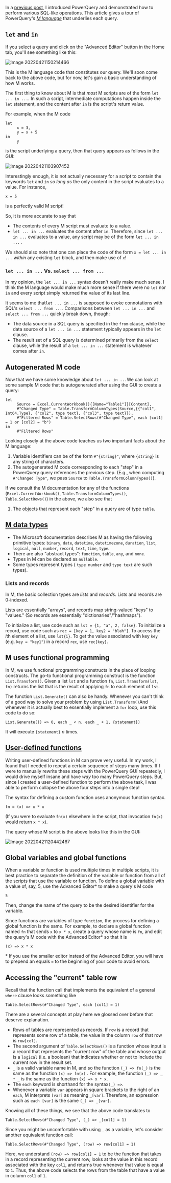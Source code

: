 In a [previous post](https://blogs.perficient.com/2022/04/22/data-exploration-with-powerquery/), I introduced PowerQuery and demonstrated how to perform various SQL-like operations. This article gives a tour of PowerQuery's [*M language*](https://docs.microsoft.com/en-us/powerquery-m/) that underlies each query.

## `let` and `in`

If you select a query and click on the "Advanced Editor" button in the Home tab, you'll see something like this:

![Image 20220421150214466](https://blogs.perficient.com/files/image-20220421150214466-1024x224.png)

This is the M language code that constitutes our query. We'll soon come back to the above code, but for now, let's gain a basic understanding of how M works.

The first thing to know about M is that *most* M scripts are of the form `let ... in ...`. In such a script, intermediate computations happen inside the `let` statement, and the content after `in` is the script's return value. 

For example, when the M code 

```
let
     x = 3,
     y = x + 5
in
     y
```

 is the script underlying a query, then that query appears as follows in the GUI:

![Image 20220421103907452](https://blogs.perficient.com/files/image-20220421103907452-1024x277.png)

Interestingly enough, it is not actually necessary for a script to contain the keywords `let` and `in` *so long as* the only content in the script evaluates to a value. For instance,

```
x = 5
```

is a perfectly valid M script!

So, it is more accurate to say that

- The contents of every M script must evaluate to a value.
- `let ... in ...` evaluates the content after `in`. Therefore, since `let ... in ...` evaluates to a value, any script may be of the form `let ... in ...` .

We should also note that one can place the code of the form `x = let ... in ...` *within* any existing `let` block, and then make use of `x`!

### `let ... in ...` Vs. `select ... from ...`

In my opinion, the `let ... in ...` syntax doesn't really make much sense. I think the M language would make much more sense if there were no `let` nor `in` and every script simply returned the value of its last line.

It seems to me that`let ... in ...` is supposed to evoke connotations with SQL's `select ... from ...`. Comparisons between `let ... in ...` and `select ... from ...` quickly break down, though:

- The data source in a SQL query is specified in the `from` clause, while the data source of a `let ... in ...` statement typically appears in the `let` clause.
- The result set of a SQL query is determined primarily from the `select` clause, while the result of a `let ... in ...` statement is whatever comes after `in`.

##  

 

 

## Autogenerated M code

Now that we have some knowledge about `let ... in ...`We can look at some sample M code that is autogenerated after using the GUI to create a query:

```
let
     Source = Excel.CurrentWorkbook(){[Name="Table1"]}[Content],
     #"Changed Type" = Table.TransformColumnTypes(Source,{{"col1", Int64.Type}, {"col2", type text}, {"col3", type text}}),
     #"Filtered Rows" = Table.SelectRows(#"Changed Type", each [col1] = 1 or [col2] = "b")
in
     #"Filtered Rows"
```

Looking closely at the above code teaches us two important facts about the M language:

1. Variable identifiers can be of the form `#"{string}"`, where `{string}` is any string of characters.
2. The autogenerated M code corresponding to each "step" in a PowerQuery query references the previous step. (E.g., when computing `#"Changed Type"`, we pass `Source` to `Table.TransformColumnTypes()`).

If we consult the M documentation for any of the functions (`Excel.CurrentWorkbook()`, `Table.TransformColumnTypes()`, `Table.SelectRows()`) in the above, we also see that

1. The objects that represent each "step" in a query are of type `table`.

## [M data types](https://docs.microsoft.com/en-us/powerquery-m/m-spec-types)

- The Microsoft documentation describes M as having the following primitive types: `binary`, `date`, `datetime`, `datetimezone`, `duration`, `list`, `logical`, `null`, `number`, `record`, `text`, `time`, `type`.
- There are also "abstract types": `function`, `table`, `any`, and `none`.
- Types in M can be declared as `nullable`.
- Some types represent types ( `type number` and `type text` are such types).

### Lists and records

In M, the basic collection types are *lists* and *records*. Lists and records are 0-indexed. 

Lists are essentially "arrays", and records map string-valued "keys" to "values." (So records are essentially "dictionaries"/"hashmaps").

To initialize a list, use code such as `lst = {1, "a", 2, false}`. To initialize a record, use code such as `rec = [key = 1, key2 = "blah"]`. To access the *i*th element of a list, use `lst{i}`. To get the value associated with key `key` (e.g. `key = "key1"`) in a record `rec`, use `rec[key]`.

## M uses functional programming

In M, we use functional programming constructs in the place of looping constructs. The go-to functional programming construct is the function `List.Transform()`. Given a list `lst` and a function `fn`, `List.Transform(lst, fn)` returns the list that is the result of applying `fn` to each element of `lst`.

The function `List.Generate()` can also be handy. Whenever you can't think of a good way to solve your problem by using `List.Transform()`And whenever it is actually best to essentially implement a `for` loop, use this code to do so:

```
List.Generate(() => 0, each _ < n, each _ + 1, {statement})
```

It will execute `{statement}` *n* times.

## [User-defined functions](https://docs.microsoft.com/en-us/powerquery-m/understanding-power-query-m-functions)

Writing user-defined functions in M can prove very useful. In my work, I found that I needed to repeat a certain sequence of steps many times. If I were to manually rewrite these steps with the PowerQuery GUI repeatedly, I would drive myself insane and have *way* too many PowerQuery steps. But, since I created a user-defined function to perform the above task, I was able to perform collapse the above four steps into a single step!

The syntax for defining a custom function uses anonymous function syntax.

```
fn = (x) => x * x
```

(If you were to evaluate `fn(x)` elsewhere in the script, that invocation `fn(x)` would return `x * x`).

The query whose M script is the above looks like this in the GUI:

![Image 20220421120442467](https://blogs.perficient.com/files/image-20220421120442467-1024x272.png)

## Global variables and global functions

When a variable or function is used multiple times in multiple scripts, it is best practice to separate the definition of the variable or function from all of the scripts that use the variable or function. To define a global variable with a value of, say, 5, use the Advanced Editor* to make a query's M code

```
5
```

Then, change the name of the query to be the desired identifier for the variable.

Since functions are variables of type `function`, the process for defining a global function is the same. For example, to declare a global function named `fn` that sends `x` to `x * x`, create a query whose name is `fn`, and edit the query's M code with the Advanced Editor* so that it is

```
(x) => x * x
```

\* If you use the smaller editor instead of the Advanced Editor, you will have to prepend an equals `=` to the beginning of your code to avoid errors.

## Accessing the "current" table row

Recall that the function call that implements the equivalent of a general `where` clause looks something like

```
Table.SelectRows(#"Changed Type", each [col1] = 1)
```

There are a several concepts at play here we glossed over before that deserve explanation.

- Rows of tables are represented as records. If `row` is a record that represents some row of a table, the value in the column `row` of that row is `row[col]`.
- The second argument of `Table.SelectRows()` is a function whose input is a record that represents the "current row" of the table and whose output is a `logical` (i.e. a boolean) that indicates whether or not to include the current row in the result set.
- `_` is a valid variable name in M, and so the function `(_) => fn(_)` is the same as the function `(x) => fn(x)` . For example, the function `(_) => _ * _` is the same as the function `(x) => x * x`. 
- The `each` keyword is shorthand for the syntax`(_) =>`. 
- Whenever a variable `var` appears in square brackets to the right of an `each`, M interprets `[var]` as meaning `_[var]`. Therefore, an expression such as `each [var]` is the same `(_) => _[var]`.

Knowing all of these things, we see that the above code translates to

```
Table.SelectRows(#"Changed Type", (_) => _[col1] = 1)
```

Since you might be uncomfortable with using `_` as a variable, let's consider another equivalent function call:

```
Table.SelectRows(#"Changed Type", (row) => row[col1] = 1)
```

Here, we understand `(row) => row[col1] = 1` to be the function that takes in a record representing the current row, looks at the value in this record associated with the key `col1`, and returns true whenever that value is equal to `1`. Thus, the above code selects the rows from the table that have a value in column `col1` of `1`.
